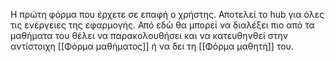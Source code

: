 H πρώτη φόρμα που έρχετε σε επαφή ο χρήστης. Αποτελεί το hub για όλες τις ενέργειες της εφαρμογής. Από εδώ θα μπορεί να διαλέξει πιο από τα μαθήματα του θέλει να παρακολουθήσει και να κατευθηνθεί στην αντίστοιχη [[Φόρμα μαθήματος]] ή να δει τη [[Φόρμα μαθητή]] του. 